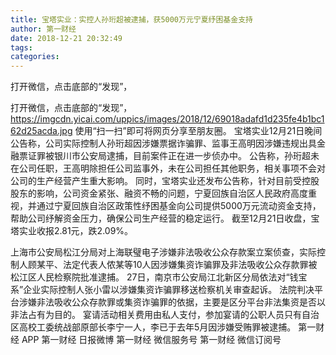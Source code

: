 ```yaml
---
title: 宝塔实业：实控人孙珩超被逮捕，获5000万元宁夏纾困基金支持
author: 第一财经
date: 2018-12-21 20:32:49
tags: 
categories: 
---
```

打开微信，点击底部的“发现”，
<!-- more -->
打开微信，点击底部的“发现”，
https://imgcdn.yicai.com/uppics/images/2018/12/69018adafd1d235fe4b1bc162d25acda.jpg
使用“扫一扫”即可将网页分享至朋友圈。
宝塔实业12月21日晚间公告称，公司实际控制人孙珩超因涉嫌票据诈骗罪、监事王高明因涉嫌违规出具金融票证罪被银川市公安局逮捕，目前案件正在进一步侦办中。
公告称，孙珩超未在公司任职，王高明除担任公司监事外，未在公司担任其他职务，相关事项不会对公司的生产经营产生重大影响。
同时，宝塔实业还发布公告称，针对目前受控股股东的影响，公司资金紧张、融资不畅的问题，宁夏回族自治区人民政府高度重视，并通过宁夏回族自治区政策性纾困基金向公司提供5000万元流动资金支持，帮助公司纾解资金压力，确保公司生产经营的稳定运行。
截至12月21日收盘，宝塔实业收报2.81元，跌2.09%。
 
 
上海市公安局松江分局对上海联璧电子涉嫌非法吸收公众存款案立案侦查，实际控制人顾某平、法定代表人侬某等10人因涉嫌集资诈骗罪及非法吸收公众存款罪被松江区人民检察院批准逮捕。
27日，南京市公安局江北新区分局依法对“钱宝系”企业实际控制人张小雷以涉嫌集资诈骗罪移送检察机关审查起诉。
法院判决平台涉嫌非法吸收公众存款罪或集资诈骗罪的依据，主要是区分平台非法集资是否以非法占有为目的。
宴请活动相关费用由私人支付，参加宴请的公职人员只有自治区高校工委统战部原部长李宁一人，李已于去年5月因涉嫌受贿罪被逮捕。
第一财经
APP
第一财经
日报微博
第一财经
微信服务号
第一财经
微信订阅号
